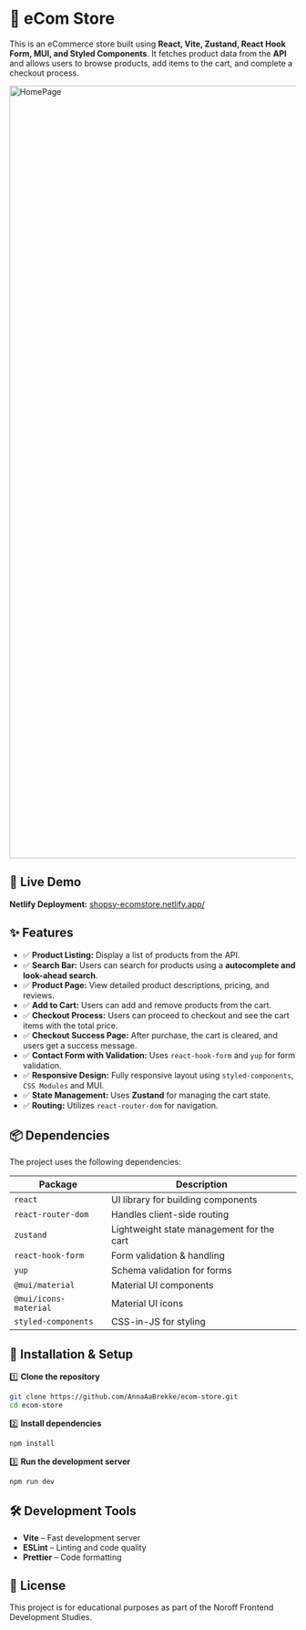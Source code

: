 # 🛒 eCom Store

This is an eCommerce store built using **React, Vite, Zustand, React Hook Form, MUI, and Styled Components**. It fetches product data from the **API** and allows users to browse products, add items to the cart, and complete a checkout process.

<img width="1356" alt="HomePage" src="https://github.com/user-attachments/assets/d60704aa-6517-4abf-a6d5-bfd1404db07e" />

## 🚀 Live Demo

**Netlify Deployment:** [shopsy-ecomstore.netlify.app/](https://shopsy-ecomstore.netlify.app/)

## ✨ Features

- ✅ **Product Listing:** Display a list of products from the API.
- ✅ **Search Bar:** Users can search for products using a **autocomplete and look-ahead search**.
- ✅ **Product Page:** View detailed product descriptions, pricing, and reviews.
- ✅ **Add to Cart:** Users can add and remove products from the cart.
- ✅ **Checkout Process:** Users can proceed to checkout and see the cart items with the total price.
- ✅ **Checkout Success Page:** After purchase, the cart is cleared, and users get a success message.
- ✅ **Contact Form with Validation:** Uses `react-hook-form` and `yup` for form validation.
- ✅ **Responsive Design:** Fully responsive layout using `styled-components`, `CSS Modules` and MUI.
- ✅ **State Management:** Uses **Zustand** for managing the cart state.
- ✅ **Routing:** Utilizes `react-router-dom` for navigation.

## 📦 Dependencies

The project uses the following dependencies:

| Package               | Description                               |
| --------------------- | ----------------------------------------- |
| `react`               | UI library for building components        |
| `react-router-dom`    | Handles client-side routing               |
| `zustand`             | Lightweight state management for the cart |
| `react-hook-form`     | Form validation & handling                |
| `yup`                 | Schema validation for forms               |
| `@mui/material`       | Material UI components                    |
| `@mui/icons-material` | Material UI icons                         |
| `styled-components`   | CSS-in-JS for styling                     |

## 🔧 Installation & Setup

1️⃣ **Clone the repository**

```bash
git clone https://github.com/AnnaAaBrekke/ecom-store.git
cd ecom-store
```

2️⃣ **Install dependencies**

```bash
npm install
```

3️⃣ **Run the development server**

```bash
npm run dev
```

## 🛠️ Development Tools

- **Vite** – Fast development server
- **ESLint** – Linting and code quality
- **Prettier** – Code formatting

## 📜 License

This project is for educational purposes as part of the Noroff Frontend Development Studies.

